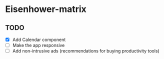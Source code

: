 # Eisenhower-matrix

## TODO

- [x] Add Calendar component
- [ ] Make the app responsive
- [ ] Add non-intrusive ads (recommendations for buying productivity tools)
